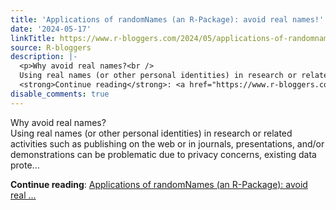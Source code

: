 ```yaml
---
title: 'Applications of randomNames (an R-Package): avoid real names!'
date: '2024-05-17'
linkTitle: https://www.r-bloggers.com/2024/05/applications-of-randomnames-an-r-package-avoid-real-names/
source: R-bloggers
description: |-
  <p>Why avoid real names?<br />
  Using real names (or other personal identities) in research or related activities such as publishing on the web or in journals, presentations, and/or demonstrations can be problematic due to privacy concerns, existing data prote...</p>
  <strong>Continue reading</strong>: <a href="https://www.r-bloggers.com/2024/05/applications-of-randomnames-an-r-package-avoid-real-names/">Applications of randomNames (an R-Package): avoid real ...
disable_comments: true
---
```

<p>Why avoid real names?<br />
Using real names (or other personal identities) in research or related activities such as publishing on the web or in journals, presentations, and/or demonstrations can be problematic due to privacy concerns, existing data prote...</p>
<strong>Continue reading</strong>: <a href="https://www.r-bloggers.com/2024/05/applications-of-randomnames-an-r-package-avoid-real-names/">Applications of randomNames (an R-Package): avoid real ...